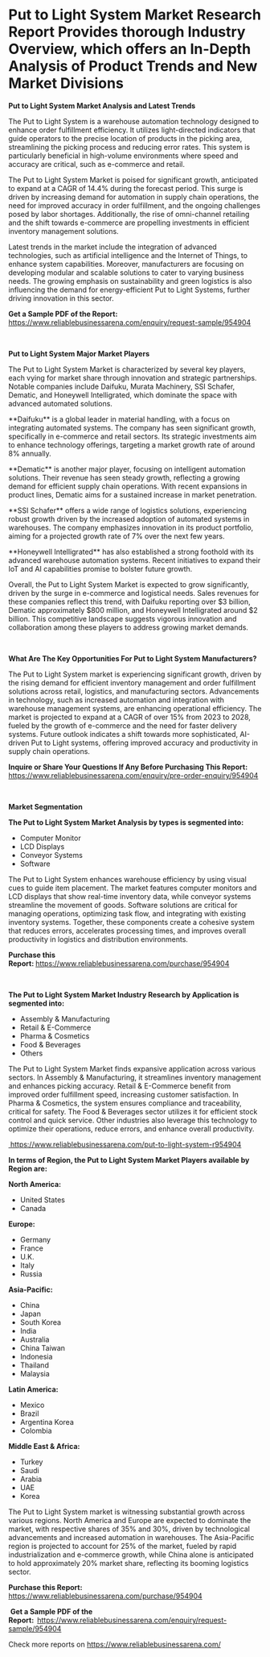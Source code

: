 <p><h1>Put to Light System Market Research Report Provides thorough Industry Overview, which offers an In-Depth Analysis of Product Trends and New Market Divisions</h1></p><p><strong>Put to Light System Market Analysis and Latest Trends</strong></p>
<p><p>The Put to Light System is a warehouse automation technology designed to enhance order fulfillment efficiency. It utilizes light-directed indicators that guide operators to the precise location of products in the picking area, streamlining the picking process and reducing error rates. This system is particularly beneficial in high-volume environments where speed and accuracy are critical, such as e-commerce and retail.</p><p>The Put to Light System Market is poised for significant growth, anticipated to expand at a CAGR of 14.4% during the forecast period. This surge is driven by increasing demand for automation in supply chain operations, the need for improved accuracy in order fulfillment, and the ongoing challenges posed by labor shortages. Additionally, the rise of omni-channel retailing and the shift towards e-commerce are propelling investments in efficient inventory management solutions.</p><p>Latest trends in the market include the integration of advanced technologies, such as artificial intelligence and the Internet of Things, to enhance system capabilities. Moreover, manufacturers are focusing on developing modular and scalable solutions to cater to varying business needs. The growing emphasis on sustainability and green logistics is also influencing the demand for energy-efficient Put to Light Systems, further driving innovation in this sector.</p></p>
<p><strong>Get a Sample PDF of the Report:&nbsp;</strong> <a href="https://www.reliablebusinessarena.com/enquiry/request-sample/954904?utm_campaign=3021&utm_medium=2&utm_source=Github&utm_content=ia&utm_term=07032025&utm_id=put-to-light-system">https://www.reliablebusinessarena.com/enquiry/request-sample/954904</a></p>
<p>&nbsp;</p>
<p><strong>Put to Light System Major Market Players</strong></p>
<p><p>The Put to Light System Market is characterized by several key players, each vying for market share through innovation and strategic partnerships. Notable companies include Daifuku, Murata Machinery, SSI Schafer, Dematic, and Honeywell Intelligrated, which dominate the space with advanced automated solutions.</p><p>**Daifuku** is a global leader in material handling, with a focus on integrating automated systems. The company has seen significant growth, specifically in e-commerce and retail sectors. Its strategic investments aim to enhance technology offerings, targeting a market growth rate of around 8% annually.</p><p>**Dematic** is another major player, focusing on intelligent automation solutions. Their revenue has seen steady growth, reflecting a growing demand for efficient supply chain operations. With recent expansions in product lines, Dematic aims for a sustained increase in market penetration.</p><p>**SSI Schafer** offers a wide range of logistics solutions, experiencing robust growth driven by the increased adoption of automated systems in warehouses. The company emphasizes innovation in its product portfolio, aiming for a projected growth rate of 7% over the next few years.</p><p>**Honeywell Intelligrated** has also established a strong foothold with its advanced warehouse automation systems. Recent initiatives to expand their IoT and AI capabilities promise to bolster future growth.</p><p>Overall, the Put to Light System Market is expected to grow significantly, driven by the surge in e-commerce and logistical needs. Sales revenues for these companies reflect this trend, with Daifuku reporting over $3 billion, Dematic approximately $800 million, and Honeywell Intelligrated around $2 billion. This competitive landscape suggests vigorous innovation and collaboration among these players to address growing market demands.</p></p>
<p>&nbsp;</p>
<p><strong>What Are The Key Opportunities For Put to Light System Manufacturers?</strong></p>
<p><p>The Put to Light System market is experiencing significant growth, driven by the rising demand for efficient inventory management and order fulfillment solutions across retail, logistics, and manufacturing sectors. Advancements in technology, such as increased automation and integration with warehouse management systems, are enhancing operational efficiency. The market is projected to expand at a CAGR of over 15% from 2023 to 2028, fueled by the growth of e-commerce and the need for faster delivery systems. Future outlook indicates a shift towards more sophisticated, AI-driven Put to Light systems, offering improved accuracy and productivity in supply chain operations.</p></p>
<p><strong>Inquire or Share Your Questions If Any Before Purchasing This Report:</strong> <a href="https://www.reliablebusinessarena.com/enquiry/pre-order-enquiry/954904?utm_campaign=3021&utm_medium=2&utm_source=Github&utm_content=ia&utm_term=07032025&utm_id=put-to-light-system">https://www.reliablebusinessarena.com/enquiry/pre-order-enquiry/954904</a></p>
<p>&nbsp;</p>
<p><strong>Market Segmentation</strong></p>
<p><strong>The Put to Light System Market Analysis by types is segmented into:</strong></p>
<p><ul><li>Computer Monitor</li><li>LCD Displays</li><li>Conveyor Systems</li><li>Software</li></ul></p>
<p><p>The Put to Light System enhances warehouse efficiency by using visual cues to guide item placement. The market features computer monitors and LCD displays that show real-time inventory data, while conveyor systems streamline the movement of goods. Software solutions are critical for managing operations, optimizing task flow, and integrating with existing inventory systems. Together, these components create a cohesive system that reduces errors, accelerates processing times, and improves overall productivity in logistics and distribution environments.</p></p>
<p><strong>Purchase this Report:&nbsp;</strong><a href="https://www.reliablebusinessarena.com/purchase/954904?utm_campaign=3021&utm_medium=2&utm_source=Github&utm_content=ia&utm_term=07032025&utm_id=put-to-light-system">https://www.reliablebusinessarena.com/purchase/954904</a></p>
<p>&nbsp;</p>
<p><strong>The Put to Light System Market Industry Research by Application is segmented into:</strong></p>
<p><ul><li>Assembly & Manufacturing</li><li>Retail & E-Commerce</li><li>Pharma & Cosmetics</li><li>Food & Beverages</li><li>Others</li></ul></p>
<p><p>The Put to Light System Market finds expansive application across various sectors. In Assembly & Manufacturing, it streamlines inventory management and enhances picking accuracy. Retail & E-Commerce benefit from improved order fulfillment speed, increasing customer satisfaction. In Pharma & Cosmetics, the system ensures compliance and traceability, critical for safety. The Food & Beverages sector utilizes it for efficient stock control and quick service. Other industries also leverage this technology to optimize their operations, reduce errors, and enhance overall productivity.</p></p>
<p><a href="https://www.reliablebusinessarena.com/put-to-light-system-r954904?utm_campaign=3021&utm_medium=2&utm_source=Github&utm_content=ia&utm_term=07032025&utm_id=put-to-light-system">&nbsp;https://www.reliablebusinessarena.com/put-to-light-system-r954904</a></p>
<p><strong>In terms of Region, the Put to Light System Market Players available by Region are:</strong></p>
<p>
    <p> <strong> North America: </strong>
        <ul>
            <li>United States</li>
            <li>Canada</li>
        </ul>
        </p> 
    <p> <strong> Europe: </strong>
        <ul>
            <li>Germany</li>
            <li>France</li>
            <li>U.K.</li>
            <li>Italy</li>
            <li>Russia</li>
        </ul>
        </p> 
    <p> <strong> Asia-Pacific: </strong>
        <ul>
            <li>China</li>
            <li>Japan</li>
            <li>South Korea</li>
            <li>India</li>
            <li>Australia</li>
            <li>China Taiwan</li>
            <li>Indonesia</li>
            <li>Thailand</li>
            <li>Malaysia</li>
        </ul>
        </p> 
    <p> <strong> Latin America: </strong>
        <ul>
            <li>Mexico</li>
            <li>Brazil</li>
            <li>Argentina Korea</li>
            <li>Colombia</li>
        </ul>
        </p> 
    <p> <strong> Middle East & Africa: </strong>
        <ul>
            <li>Turkey</li>
            <li>Saudi</li>
            <li>Arabia</li>
            <li>UAE</li>
            <li>Korea</li>
        </ul>
    </p>
    </p>
<p><p>The Put to Light System market is witnessing substantial growth across various regions. North America and Europe are expected to dominate the market, with respective shares of 35% and 30%, driven by technological advancements and increased automation in warehouses. The Asia-Pacific region is projected to account for 25% of the market, fueled by rapid industrialization and e-commerce growth, while China alone is anticipated to hold approximately 20% market share, reflecting its booming logistics sector.</p></p>
<p><strong>Purchase this Report: </strong><a href="https://www.reliablebusinessarena.com/purchase/954904?utm_campaign=3021&utm_medium=2&utm_source=Github&utm_content=ia&utm_term=07032025&utm_id=put-to-light-system">https://www.reliablebusinessarena.com/purchase/954904</a></p>
<p>&nbsp;<strong>Get a Sample PDF of the Report:&nbsp;&nbsp;</strong><a href="https://www.reliablebusinessarena.com/enquiry/request-sample/954904?utm_campaign=3021&utm_medium=2&utm_source=Github&utm_content=ia&utm_term=07032025&utm_id=put-to-light-system">https://www.reliablebusinessarena.com/enquiry/request-sample/954904</a></p>
<p><strong></strong></p>
<p>Check more reports on <a href="https://www.reliablebusinessarena.com/?utm_campaign=3021&utm_medium=2&utm_source=Github&utm_content=ia&utm_term=07032025&utm_id=put-to-light-system">https://www.reliablebusinessarena.com/</a></p>